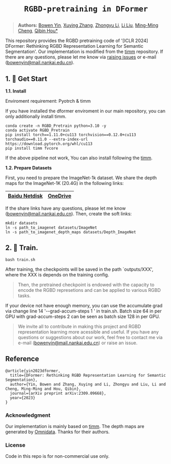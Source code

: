 # <p align=center>`RGBD-pretraining in DFormer`</p>

> **Authors:**
> [Bowen Yin](https://scholar.google.com/citations?user=xr_FRrEAAAAJ&hl=zh-CN&oi=sra),
> [Xuying Zhang](https://scholar.google.com/citations?hl=zh-CN&user=huWpVyEAAAAJ),
> [Zhongyu Li](https://scholar.google.com/citations?user=g6WHXrgAAAAJ&hl=zh-CN),
> [Li Liu](https://scholar.google.com/citations?hl=zh-CN&user=9cMQrVsAAAAJ),
> [Ming-Ming Cheng](https://scholar.google.com/citations?hl=zh-CN&user=huWpVyEAAAAJ),
> [Qibin Hou*](https://scholar.google.com/citations?user=fF8OFV8AAAAJ&hl=zh-CN)


This repository provides the RGBD pretraining code of '[ICLR 2024] DFormer: Rethinking RGBD Representation Learning for Semantic Segmentation'.
Our implementation is modified from the [timm](https://github.com/huggingface/pytorch-image-models) repository.
If there are any questions, please let me know via [raising issues](https://github.com/VCIP-RGBD/DFormer/issues) or e-mail (bowenyin@mail.nankai.edu.cn).

## 1. 🚀 Get Start

**1.1. Install**

Enviroment requirement: Pyotrch & timm

If you have installed the dformer enviroment in our main repository, you can only additionally install timm.
```
conda create -n RGBD_Pretrain python=3.10 -y
conda activate RGBD_Pretrain
pip install torch==1.11.0+cu113 torchvision==0.12.0+cu113 torchaudio==0.11.0 --extra-index-url https://download.pytorch.org/whl/cu113
pip install timm fvcore
```

If the above pipeline not work, You can also install following the [timm](https://github.com/huggingface/pytorch-image-models).


**1.2. Prepare Datasets**

First, you need to prepare the ImageNet-1k dataset.
We share the depth maps for the ImageNet-1K (20.4G) in the following links:


| [Baidu Netdisk](https://pan.baidu.com/s/1Ahzxzb1WL8fM0QSn0pbScw?pwd=7rz5) | [OneDrive](https://mailnankaieducn-my.sharepoint.com/:f:/g/personal/bowenyin_mail_nankai_edu_cn/Esnq0VtcvkNClAw42Z-wxfwBDZLtJu4xY9C-VCK94ewcrA?e=dUN78e) |
|  ----  | ----  |


If the share links have any questions, please let me know (bowenyin@mail.nankai.edu.cn). 
Then, create the soft links:

```
mkdir datasets
ln -s path_to_imagenet datasets/ImageNet
ln -s path_to_imagenet_depth_maps datasets/Depth_ImageNet
```

## 2. 🚀 Train.

```
bash train.sh
```

After training, the checkpoints will be saved in the path `outputs/XXX', where the XXX is depends on the training config.

>Then, the pretrained checkpoint is endowed with the capacity to encode the RGBD represetions and can be applied to various RGBD tasks. 

If your device not have enough memory, you can use the accumulate grad via change line 14 '--grad-accum-steps 1 \' in train.sh.
Batch size 64 in per GPU with grad-accum-steps 2 can be seen as batch size 128 in per GPU.

> We invite all to contribute in making this project and RGBD representation learning more acessible and useful. If you have any questions or suggestions about our work, feel free to contact me via e-mail (bowenyin@mail.nankai.edu.cn) or raise an issue. 


## Reference
```
@article{yin2023dformer,
  title={DFormer: Rethinking RGBD Representation Learning for Semantic Segmentation},
  author={Yin, Bowen and Zhang, Xuying and Li, Zhongyu and Liu, Li and Cheng, Ming-Ming and Hou, Qibin},
  journal={arXiv preprint arXiv:2309.09668},
  year={2023}
}
```


### Acknowledgment

Our implementation is mainly based on [timm](https://github.com/huggingface/pytorch-image-models). The depth maps are generated by [Omnidata](https://github.com/EPFL-VILAB/omnidata). Thanks for their authors.

### License

Code in this repo is for non-commercial use only.
